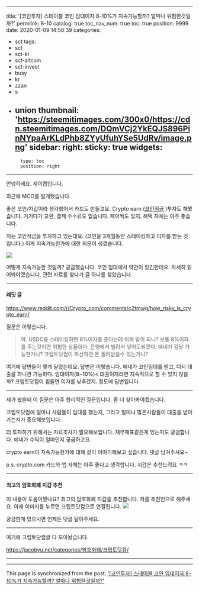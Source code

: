 
---
title: '[코인투자] 스테이블 코인 임대이자 8-10%가 지속가능할까? 얼마나 위험한것일까?'
permlink: 8-10
catalog: true
toc_nav_num: true
toc: true
position: 9999
date: 2020-01-09 14:58:39
categories:
- sct
tags:
- sct
- sct-kr
- sct-altcoin
- sct-invest
- busy
- kr
- zzan
- s
- union
thumbnail: 'https://steemitimages.com/300x0/https://cdn.steemitimages.com/DQmVCj2YkEQJS896PinNYpaArKLdPhb8ZYyUfuhYSe5UdRv/image.png'
sidebar:
    right:
        sticky: true
widgets:
    -
        type: toc
        position: right
---


안녕하세요.  제이콥입니다.

최근에 MCO를 알게됐습니다.

좋은 코인/지갑이라 생각했어서 카드도 만들고요.
Crypto earn ([코인적금](https://steempeak.com/sct/@jacobyu/m1vmp) )투자도 해봤습니다. 
거기다가 교환, 결제 수수료도 없습니다. 페이백도 있지. 
혜택 자체는 아주 좋습니다.

저는 코인적금을 투자하고 있는데요.
(코인을 3개월동안 스테이킹하고 이자를 받는 것입니다.)
이게 지속가능한가에 대한 의문이 생겼습니다.

![](https://steemitimages.com/300x0/https://cdn.steemitimages.com/DQmVCj2YkEQJS896PinNYpaArKLdPhb8ZYyUfuhYSe5UdRv/image.png)


어떻게 지속가능한 것일까? 궁금했습니다.
코인 임대에서 약관이 있긴한데요. 자세히 읽어봐야겠습니다. 관련 자료를 찾다가 글 하나를 찾았습니다.


---

#### 레딧 글
https://www.reddit.com/r/Crypto_com/comments/c2tmwg/how_risky_is_crypto_earn/

질문은 이렇습니다. 

> 야. USDC를 스테이킹하면 8%이자를 준다는데 이게 말이 되니? 
보통 8%이자를 주는것이면 위험한 상품이다.
은행에서 빌려서 넣어도되겠다. 얘네가 감당 가능한거니?
크립토닷컴이 파산하면 돈 돌려받을수 있는거니?

여기에 답변들이 몇개 달렸는데요.
답변은 이렇습니다.
얘네가 코인임대를 받고, 다시 대출을 하니깐 가능하다.
임대이자(8~10%)< 대출이자라면 지속적으로 할 수 있지 않을까? 크립토닷컴이 힘들면 이자를 낮추겠지.
정도에 답변입니다.

----


제가 봤을때 이 질문은 아주 합리적인 질문입니다.
좀 더 찾아봐야겠습니다.

크립토닷컴에 얼마나 사람들이 임대를 했는지, 그리고 얼마나 많은사람들이 대출을 받아가는지가 중요해보입니다.

더 투자하기 위해서는 자료조사가 필요해보입니다.
재무재표같은게 있는지도 궁금합니다. 얘네가 수익이 얼마인지 궁금하고요.


crypto earn이 지속가능한가에 대해 같이 이야기해보고 싶습니다. 
댓글 남겨주셔요~


p.s. 
crypto.com 카드와 앱 자체는 아주 좋다고 생각합니다. 지갑은 추천드려요 ㅋㅋ

---




#### 최고의 암호화폐 지갑 추천

이 내용이 도움이됐나요? 최고의 암호화폐 지갑을 추천합니다. 
저를 추천인으로 해주세요. 
아래 이미지를 누르면 크립토닷컴으로 연결됩니다.
[![](https://steemitimages.com/700x0/https://cdn.steemitimages.com/DQmYG3x1A2QNzEaJBfvhzbFhZbgzEW9w3jW7KeDXbfrPZxU/BG50.gif)](https://platinum.crypto.com/r/cfhpqb359e)


궁금한게 있으시면 언제든 댓글 달아주세요. 

---

여기에 크립토닷컴글 다 모아놨습니다.

https://jacobyu.net/categories/암호화폐/크립토닷컴/

---

- - -

This page is synchronized from the post: ['[코인투자] 스테이블 코인 임대이자 8-10%가 지속가능할까? 얼마나 위험한것일까?'](https://steemit.com/@jacobyu/8-10)

